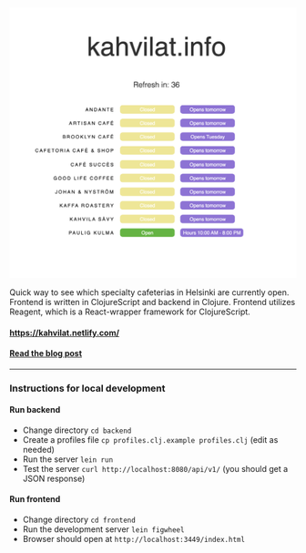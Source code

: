![alt text](https://github.com/jukkhop/kahvilat/blob/master/screenshot.png 'Screenshot')

Quick way to see which specialty cafeterias in Helsinki are currently open. Frontend is written in ClojureScript and backend in Clojure. Frontend utilizes Reagent, which is a React-wrapper framework for ClojureScript.

#### https://kahvilat.netlify.com/

#### [Read the blog post][post]

[post]: https://caffeinerush.dev/blog/some-dynamic-functional-code-with-your-coffee

<hr>

### Instructions for local development

#### Run backend

- Change directory `cd backend`
- Create a profiles file `cp profiles.clj.example profiles.clj` (edit as needed)
- Run the server `lein run`
- Test the server `curl http://localhost:8080/api/v1/` (you should get a JSON response)

#### Run frontend

- Change directory `cd frontend`
- Run the development server `lein figwheel`
- Browser should open at `http://localhost:3449/index.html`
